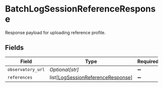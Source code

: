# BatchLogSessionReferenceResponse

Response payload for uploading reference profile.


## Fields

| Field                                                                                   | Type                                                                                    | Required                                                                                | Description                                                                             |
| --------------------------------------------------------------------------------------- | --------------------------------------------------------------------------------------- | --------------------------------------------------------------------------------------- | --------------------------------------------------------------------------------------- |
| `observatory_url`                                                                       | *Optional[str]*                                                                         | :heavy_minus_sign:                                                                      | N/A                                                                                     |
| `references`                                                                            | list[[LogSessionReferenceResponse](../../models/shared/logsessionreferenceresponse.md)] | :heavy_minus_sign:                                                                      | N/A                                                                                     |